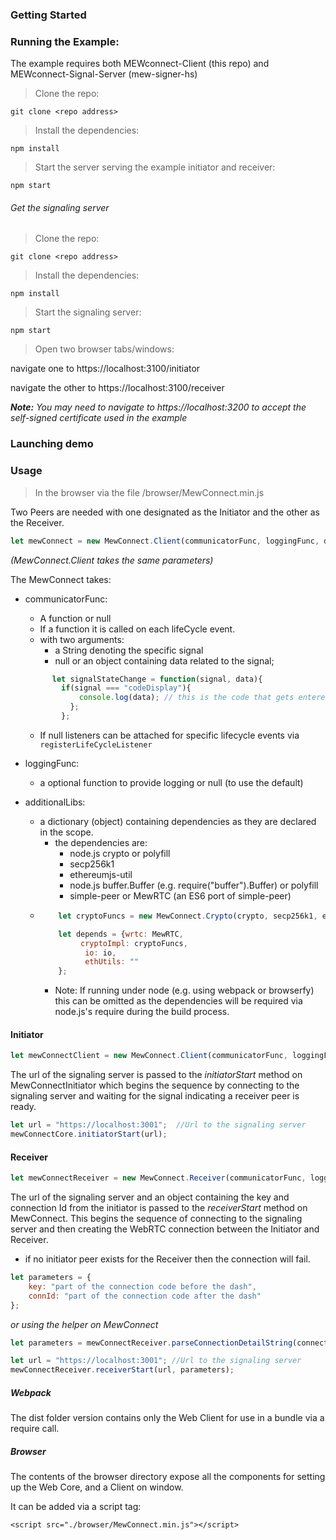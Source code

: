 
### Getting Started


### Running the Example:
The example requires both MEWconnect-Client (this repo) and MEWconnect-Signal-Server (mew-signer-hs)
>Clone the repo:

`git clone <repo address>`

>Install the dependencies:

`npm install`

>Start the server serving the example initiator and receiver:

`npm start`

###### Get the signaling server
>Clone the repo:

`git clone <repo address>`

>Install the dependencies:

`npm install`

>Start the signaling server:

`npm start`


>Open two browser tabs/windows:

navigate one to https://localhost:3100/initiator

navigate the other to https://localhost:3100/receiver

_**Note:** You may need to navigate to https://localhost:3200 to accept the self-signed certificate used in the example_

### Launching demo


### Usage
> In the browser via the file /browser/MewConnect.min.js

Two Peers are needed with one designated as the Initiator and the other as the Receiver.


```javascript
let mewConnect = new MewConnect.Client(communicatorFunc, loggingFunc, depends);
```
_(MewConnect.Client takes the same parameters)_

The MewConnect takes:
- communicatorFunc:
    - A function or null
    - If a function it is called on each lifeCycle event.
    - with two arguments:
      - a String denoting the specific signal
      - null or an object containing data related to the signal;
  ```javascript
        let signalStateChange = function(signal, data){
          if(signal === "codeDisplay"){
              console.log(data); // this is the code that gets entered into the receiver
            };
          };
   ```
    - If null listeners can be attached for specific lifecycle events via ``` registerLifeCycleListener```


- loggingFunc:
    - a optional function to provide logging or null (to use the default)
- additionalLibs:
    - a dictionary (object) containing dependencies as they are declared in the scope.
      - the dependencies are:
        - node.js crypto or polyfill
        - secp256k1
        - ethereumjs-util
        - node.js buffer.Buffer  (e.g. require("buffer").Buffer) or polyfill
        - simple-peer or MewRTC (an ES6 port of simple-peer)
    - ```javascript
          let cryptoFuncs = new MewConnect.Crypto(crypto, secp256k1, ethereumjs-util, buffer.Buffer);

          let depends = {wrtc: MewRTC,
               cryptoImpl: cryptoFuncs,
                io: io,
                ethUtils: ""
          };
      ```
        - Note: If running under node (e.g. using webpack or browserfy) this can be omitted as the dependencies will be required via node.js's require during the build process.

#### Initiator

```javascript
let mewConnectClient = new MewConnect.Client(communicatorFunc, loggingFunc, depends);
```

The url of the signaling server is passed to the _initiatorStart_ method on MewConnectInitiator which begins the sequence by connecting to the signaling server and waiting for the signal indicating a receiver peer is ready.
```javascript
let url = "https://localhost:3001";  //Url to the signaling server
mewConnectCore.initiatorStart(url);
```


#### Receiver

```javascript
let mewConnectReceiver = new MewConnect.Receiver(communicatorFunc, loggingFunc, depends);
```

The url of the signaling server and an object containing the key and connection Id from the initiator is passed to the _receiverStart_ method on MewConnect.  This begins the sequence of connecting to the signaling server and then creating the WebRTC connection between the Initiator and Receiver.
- if no initiator peer exists for the Receiver then the connection will fail.

```javascript
let parameters = {
    key: "part of the connection code before the dash",
    connId: "part of the connection code after the dash"
};
```
_or using the helper on MewConnect_

```javascript
let parameters = mewConnectReceiver.parseConnectionDetailString(connectionCode);
```

```javascript
let url = "https://localhost:3001"; //Url to the signaling server
mewConnectReceiver.receiverStart(url, parameters);
```


##### Webpack

The dist folder version contains only the Web Client for use in a bundle via a require call.

##### Browser
The contents of the browser directory expose all the components for setting up the Web Core, and a Client on window.

It can be added via a script tag:
```
<script src="./browser/MewConnect.min.js"></script>
```


<!-- ##### API -->




